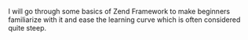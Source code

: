 I will go through some basics of Zend Framework to make beginners familiarize with it and ease the learning curve which is often considered quite steep.
